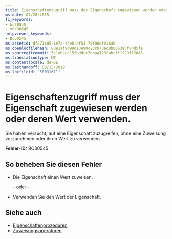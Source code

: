 ```yaml
---
title: Eigenschaftenzugriff muss der Eigenschaft zugewiesen werden oder deren Wert verwenden.
ms.date: 07/20/2015
f1_keywords:
- bc30545
- vbc30545
helpviewer_keywords:
- BC30545
ms.assetid: df271c05-1e7a-44e8-bf53-79f06ef916ab
ms.openlocfilehash: 80e1af9d99d13e90c23c073ac8b0653a5f84d5fe
ms.sourcegitcommit: 5c1abeec15fbddcc7dbaa729fabc1f1f29f12045
ms.translationtype: MT
ms.contentlocale: de-DE
ms.lasthandoff: 03/15/2019
ms.locfileid: "58031611"
---
```

# <a name="property-access-must-assign-to-the-property-or-use-its-value"></a>Eigenschaftenzugriff muss der Eigenschaft zugewiesen werden oder deren Wert verwenden.
Sie haben versucht, auf eine Eigenschaft zuzugreifen, ohne eine Zuweisung vorzunehmen oder ihren Wert zu verwenden.
  
 **Fehler-ID:** BC30545  
  
## <a name="to-correct-this-error"></a>So beheben Sie diesen Fehler  
  
-   Die Eigenschaft einen Wert zuweisen.  
  
     \- oder –  
  
-   Verwenden Sie den Wert der Eigenschaft.  
  
## <a name="see-also"></a>Siehe auch

- [Eigenschaftenprozeduren](../../visual-basic/programming-guide/language-features/procedures/property-procedures.md)
- [Zuweisungsoperatoren](../../visual-basic/language-reference/operators/assignment-operators.md)
